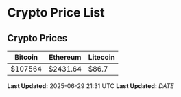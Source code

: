 # Crypto Price List

## Crypto Prices
| Bitcoin | Ethereum | Litecoin |
| ------- | -------- | -------- |
| $107564 | $2431.64 | $86.7 |
**Last Updated:** 2025-06-29 21:31 UTC
**Last Updated:** $DATE$
